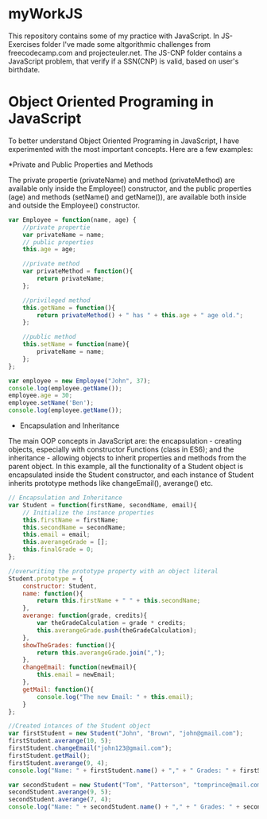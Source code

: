 # myWorkJS


This repository contains some of my practice with JavaScript.
In JS-Exercises folder I've made some altgorithmic challenges from freecodecamp.com and projecteuler.net. 
The JS-CNP folder contains a JavaScript problem, that verify if a SSN(CNP) is valid, based on user's birthdate. 

# Object Oriented Programing in JavaScript

To better understand Object Oriented Programing in JavaScript, I have experimented with the most important concepts. Here are a few examples:

*Private and Public Properties and Methods

The private propertie (privateName) and method (privateMethod) are available only inside the Employee() constructor, and the public properties (age) and methods (setName() and getName()), are available both inside and outside the Employee() constructor.

```javascript
var Employee = function(name, age) {
	//private propertie
	var privateName = name;
	// public properties
	this.age = age;

	//private method
	var privateMethod = function(){
		return privateName;
	};

	//privileged method
	this.getName = function(){
		return privateMethod() + " has " + this.age + " age old.";
	};

	//public method
	this.setName = function(name){
		privateName = name;
	};
};

var employee = new Employee("John", 37); 
console.log(employee.getName());
employee.age = 30;
employee.setName('Ben');
console.log(employee.getName()); 
``` 

* Encapsulation and Inheritance

The main OOP concepts in JavaScript are: the encapsulation - creating objects, especially with constructor Functions (class in ES6); and the inheritance - allowing objects to inherit properties and methods from the parent object. 
In this example, all the functionality of a Student object is encapsulated  inside the Student constructor, and each instance of Student inherits prototype methods like changeEmail(), averange() etc.

```javascript
// Encapsulation and Inheritance
var Student = function(firstName, secondName, email){
	// Initialize the instance properties
	this.firstName = firstName;
	this.secondName = secondName;
	this.email = email;
	this.averangeGrade = [];
	this.finalGrade = 0;
};

//overwriting the prototype property with an object literal 
Student.prototype = {
	constructor: Student,
	name: function(){
		return this.firstName + " " + this.secondName;
	},
	averange: function(grade, credits){
		var theGradeCalculation = grade * credits;
		this.averangeGrade.push(theGradeCalculation);	
	},
	showTheGrades: function(){
		return this.averangeGrade.join(",");	
	},
	changeEmail: function(newEmail){
		this.email = newEmail; 
	},
	getMail: function(){
		console.log("The new Email: " + this.email);
	}	
};

//Created intances of the Student object
var firstStudent = new Student("John", "Brown", "john@gmail.com");
firstStudent.averange(10, 5);
firstStudent.changeEmail("john123@gmail.com");
firstStudent.getMail();
firstStudent.averange(9, 4);
console.log("Name: " + firstStudent.name() + "," + " Grades: " + firstStudent.showTheGrades());

var secondStudent = new Student("Tom", "Patterson", "tomprince@mail.com");
secondStudent.averange(9, 5);
secondStudent.averange(7, 4);
console.log("Name: " + secondStudent.name() + "," + " Grades: " + secondStudent.showTheGrades());
```